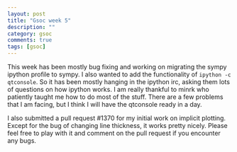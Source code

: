 ```yaml
---
layout: post
title: "Gsoc week 5"
description: ""
category: gsoc 
comments: true
tags: [gsoc]
---
```

This week has been mostly bug fixing and working on migrating the sympy ipython profile to sympy. I also wanted to add the functionality of `ipython -c qtconsole`. So it has been mostly hanging in the ipython irc, asking them lots of questions on how ipython works. I am really thankful to minrk who patiently taught me how to do most of the stuff. There are a few problems that I am facing, but I think I will have the qtconsole ready in a day.

I also submitted a pull request #1370 for my initial work on implicit plotting. Except for the bug of changing line thickness, it works pretty nicely. Please feel free to play with it and comment on the pull request if you encounter any bugs.
